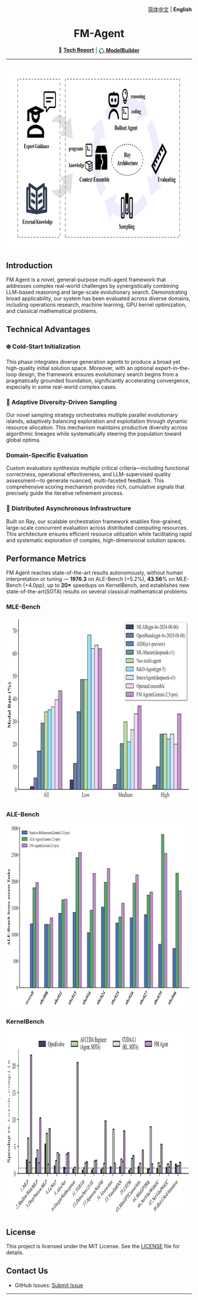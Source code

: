 <div align="right">
  <a href="README_CN.md">简体中文</a> | <b>English</b>
</div>

<h1 align="center">FM-Agent</h1>

<div align="center">

📄 **[Tech Report](https://github.com/baidubce/FM-Agent/blob/main/docs/FMAgent_TechReport.pdf)** |
<a href="https://console.bce.baidu.com/qianfan/modelcenter/model/buildIn/list" style="vertical-align:middle;"><img src="docs/images/ACG.png" alt="ModelBuilder" width="16" height="16" style="vertical-align:middle;"/> **ModelBuilder**</a>

</div>

---

<img src="docs/images/main.png" width="500" height="500"/> 

## Introduction
FM Agent is a novel, general-purpose multi-agent framework that addresses complex real-world challenges by synergistically combining LLM-based reasoning and large-scale evolutionary search. Demonstrating broad applicability, our system has been evaluated across diverse domains, including operations research, machine learning, GPU kernel optimization, and classical mathematical problems.


## Technical Advantages
### ❄️ Cold-Start Initialization
This phase integrates  diverse generation agents to produce a broad yet high-quality initial solution space. Moreover, with an optional expert-in-the-loop design, the framework ensures evolutionary search begins from a pragmatically grounded foundation, significantly accelerating convergence, especially in some real-world complex cases.

### 🧬 Adaptive Diversity-Driven Sampling
Our novel sampling strategy orchestrates multiple parallel evolutionary islands, adaptively balancing exploration and exploitation through dynamic resource allocation. This mechanism maintains productive diversity across algorithmic lineages while systematically steering the population toward global optima.

### Domain-Specific Evaluation
Custom evaluators synthesize multiple critical criteria—including functional correctness, operational effectiveness, and LLM-supervised quality assessment—to generate nuanced, multi-faceted feedback. This comprehensive scoring mechanism provides rich, cumulative signals that precisely guide the iterative refinement process.

### 🚀 Distributed Asynchronous Infrastructure
Built on Ray, our scalable orchestration framework enables fine-grained, large-scale concurrent evaluation across distributed computing resources. This architecture ensures efficient resource utilization while facilitating rapid and systematic exploration of complex, high-dimensional solution spaces.
  

## Performance Metrics
FM Agent reaches state-of-the-art results autonomously, without human interpretation or tuning — **1976.3** on ALE-Bench (+5.2%), **43.56**% on MLE-Bench (+4.0pp), up to **20×** speedups on KernelBench, and establishes new state-of-the-art(SOTA) results on several classical mathematical problems.

### MLE-Bench
<img src="docs/images/mlebench_result.png" width="500" height="500"/> 

### ALE-Bench
<img src="docs/images/alebench_result.png" width="500" height="500"/> 

### KernelBench
<img src="docs/images/kernelbench_result.png" width="500" height="500"/> 



## License

This project is licensed under the MIT License. See the [LICENSE](LICENSE) file for details.

## Contact Us

- GitHub Issues: [Submit Issue](https://github.com/baidubce/FM-Agent/issues)

---
